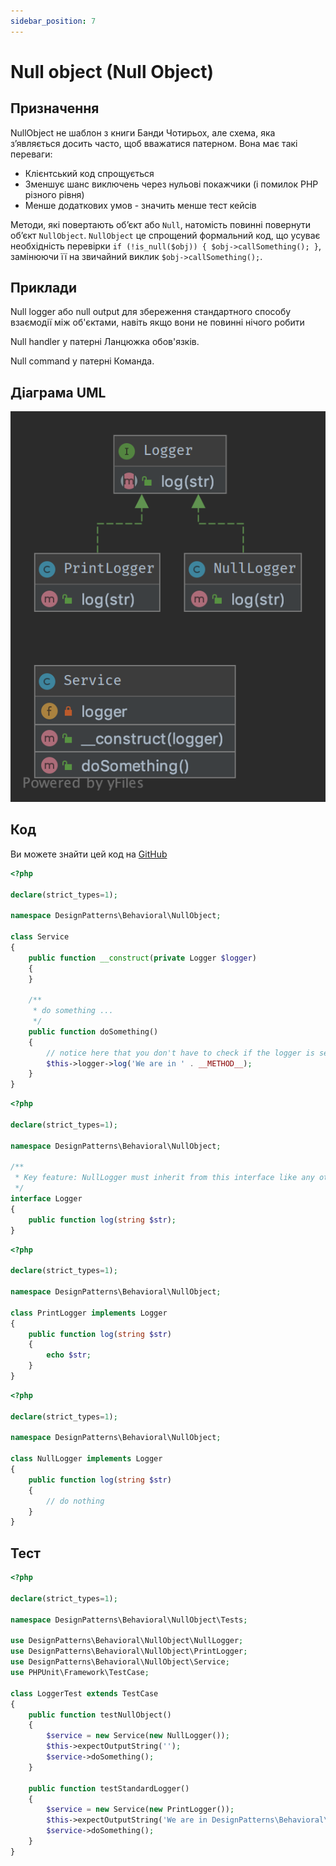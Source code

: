 ```yaml
---
sidebar_position: 7
---
```


# Null object (Null Object)

## Призначення

NullObject не шаблон з книги Банди Чотирьох, але схема, яка з’являється досить часто, щоб вважатися патерном. 
Вона має такі переваги:

* Клієнтський код спрощується
* Зменшує шанс виключень через нульові покажчики (і помилок PHP різного рівня)
* Менше додаткових умов - значить менше тест кейсів

Методи, які повертають об’єкт або `Null`, натомість повинні повернути об’єкт `NullObject`. `NullObject` це спрощений 
формальний код, що усуває необхідність перевірки `if (!is_null($obj)) { $obj->callSomething(); }`, замінюючи її на 
звичайний виклик `$obj->callSomething();`.

## Приклади

Null logger або null output для збереження стандартного способу взаємодії між об'єктами, навіть якщо вони не повинні 
нічого робити

Null handler у патерні Ланцюжка обов'язків.

Null command у патерні Команда.

## Діаграма UML

![ UML](./images/null_object.png)

## Код
Ви можете знайти цей код на [GitHub](https://github.com/PetroOstapuk/DesignPatternsPHP/tree/main/Behavioral/NullObject)

```php title="Service.php"
<?php

declare(strict_types=1);

namespace DesignPatterns\Behavioral\NullObject;

class Service
{
    public function __construct(private Logger $logger)
    {
    }

    /**
     * do something ...
     */
    public function doSomething()
    {
        // notice here that you don't have to check if the logger is set with eg. is_null(), instead just use it
        $this->logger->log('We are in ' . __METHOD__);
    }
}
```

```php title="Logger.php"
<?php

declare(strict_types=1);

namespace DesignPatterns\Behavioral\NullObject;

/**
 * Key feature: NullLogger must inherit from this interface like any other loggers
 */
interface Logger
{
    public function log(string $str);
}
```

```php title="PrintLogger.php"
<?php

declare(strict_types=1);

namespace DesignPatterns\Behavioral\NullObject;

class PrintLogger implements Logger
{
    public function log(string $str)
    {
        echo $str;
    }
}
```

```php title="NullLogger.php"
<?php

declare(strict_types=1);

namespace DesignPatterns\Behavioral\NullObject;

class NullLogger implements Logger
{
    public function log(string $str)
    {
        // do nothing
    }
}
```

## Тест

```php title="Tests/LoggerTest.php"
<?php

declare(strict_types=1);

namespace DesignPatterns\Behavioral\NullObject\Tests;

use DesignPatterns\Behavioral\NullObject\NullLogger;
use DesignPatterns\Behavioral\NullObject\PrintLogger;
use DesignPatterns\Behavioral\NullObject\Service;
use PHPUnit\Framework\TestCase;

class LoggerTest extends TestCase
{
    public function testNullObject()
    {
        $service = new Service(new NullLogger());
        $this->expectOutputString('');
        $service->doSomething();
    }

    public function testStandardLogger()
    {
        $service = new Service(new PrintLogger());
        $this->expectOutputString('We are in DesignPatterns\Behavioral\NullObject\Service::doSomething');
        $service->doSomething();
    }
}
```